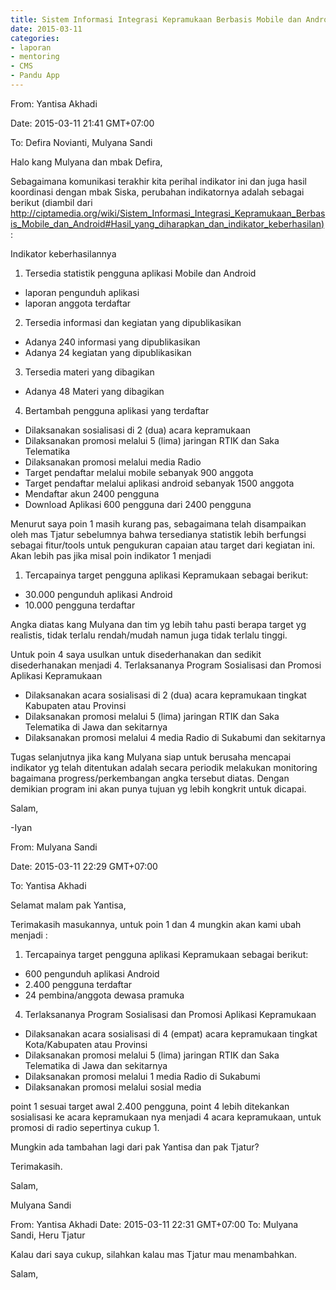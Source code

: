 ```yaml
---
title: Sistem Informasi Integrasi Kepramukaan Berbasis Mobile dan Android - Mentoring 22 Februari 2015
date: 2015-03-11
categories:
- laporan
- mentoring
- CMS
- Pandu App
---
```


From: Yantisa Akhadi 

Date: 2015-03-11 21:41 GMT+07:00 

To: Defira Novianti, Mulyana Sandi

Halo kang Mulyana dan mbak Defira,

Sebagaimana komunikasi terakhir kita perihal indikator ini dan juga hasil koordinasi dengan mbak Siska, perubahan indikatornya adalah sebagai berikut (diambil dari [http://ciptamedia.org/wiki/Sistem_Informasi_Integrasi_Kepramukaan_Berbasis_Mobile_dan_Android#Hasil_yang_diharapkan_dan_indikator_keberhasilan)](http://ciptamedia.org/wiki/Sistem_Informasi_Integrasi_Kepramukaan_Berbasis_Mobile_dan_Android#Hasil_yang_diharapkan_dan_indikator_keberhasilan):

Indikator keberhasilannya 

1. Tersedia statistik pengguna aplikasi Mobile dan Android

* laporan pengunduh aplikasi
* laporan anggota terdaftar

2. Tersedia informasi dan kegiatan yang dipublikasikan

* Adanya 240 informasi yang dipublikasikan
* Adanya 24 kegiatan yang dipublikasikan

3. Tersedia materi yang dibagikan

* Adanya 48 Materi yang dibagikan

4. Bertambah pengguna aplikasi yang terdaftar

* Dilaksanakan sosialisasi di 2 (dua) acara kepramukaan
* Dilaksanakan promosi melalui 5 (lima) jaringan RTIK dan Saka Telematika
* Dilaksanakan promosi melalui media Radio
* Target pendaftar melalui mobile sebanyak 900 anggota
* Target pendaftar melalui aplikasi android sebanyak 1500 anggota
* Mendaftar akun 2400 pengguna
* Download Aplikasi 600 pengguna dari 2400 pengguna

Menurut saya poin 1 masih kurang pas, sebagaimana telah disampaikan oleh mas Tjatur sebelumnya bahwa tersedianya statistik lebih berfungsi sebagai fitur/tools untuk pengukuran capaian atau target dari kegiatan ini. Akan lebih pas jika misal poin indikator 1 menjadi

1. Tercapainya target pengguna aplikasi Kepramukaan sebagai berikut:

* 30.000 pengunduh aplikasi Android
* 10.000 pengguna terdaftar

Angka diatas kang Mulyana dan tim yg lebih tahu pasti berapa target yg realistis, tidak terlalu rendah/mudah namun juga tidak terlalu tinggi.

Untuk poin 4 saya usulkan untuk disederhanakan dan sedikit disederhanakan menjadi 4. Terlaksananya Program Sosialisasi dan Promosi Aplikasi Kepramukaan

* Dilaksanakan acara sosialisasi di 2 (dua) acara kepramukaan tingkat Kabupaten atau Provinsi
* Dilaksanakan promosi melalui 5 (lima) jaringan RTIK dan Saka Telematika di Jawa dan sekitarnya
* Dilaksanakan promosi melalui 4 media Radio di Sukabumi dan sekitarnya

Tugas selanjutnya jika kang Mulyana siap untuk berusaha mencapai indikator yg telah ditentukan adalah secara periodik melakukan monitoring bagaimana progress/perkembangan angka tersebut diatas. Dengan demikian program ini akan punya tujuan yg lebih kongkrit untuk dicapai.

Salam,

-Iyan


From: Mulyana Sandi 

Date: 2015-03-11 22:29 GMT+07:00 

To: Yantisa Akhadi

Selamat malam pak Yantisa,

Terimakasih masukannya, untuk poin 1 dan 4 mungkin akan kami ubah menjadi :

1. Tercapainya target pengguna aplikasi Kepramukaan sebagai berikut:

* 600 pengunduh aplikasi Android
* 2.400 pengguna terdaftar
* 24 pembina/anggota dewasa pramuka

4. Terlaksananya Program Sosialisasi dan Promosi Aplikasi Kepramukaan

* Dilaksanakan acara sosialisasi di 4 (empat) acara kepramukaan tingkat Kota/Kabupaten atau Provinsi
* Dilaksanakan promosi melalui 5 (lima) jaringan RTIK dan Saka Telematika di Jawa dan sekitarnya
* Dilaksanakan promosi melalui 1 media Radio di Sukabumi
* Dilaksanakan promosi melalui sosial media

point 1 sesuai target awal 2.400 pengguna, point 4 lebih ditekankan sosialisasi ke acara kepramukaan nya menjadi 4 acara kepramukaan, untuk promosi di radio sepertinya cukup 1.

Mungkin ada tambahan lagi dari pak Yantisa dan pak Tjatur?

Terimakasih.

Salam,

Mulyana Sandi


From: Yantisa Akhadi 
Date: 2015-03-11 22:31 GMT+07:00 
To: Mulyana Sandi, Heru Tjatur

Kalau dari saya cukup, silahkan kalau mas Tjatur mau menambahkan.

Salam,
